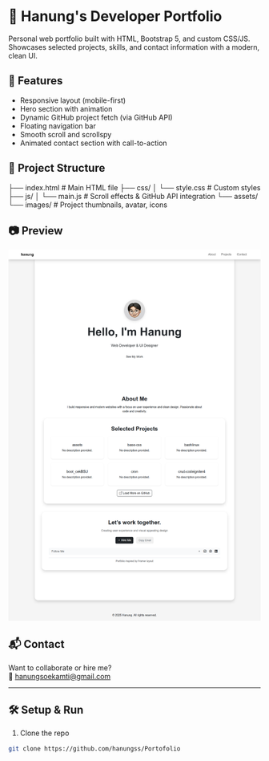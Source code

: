 # 💼 Hanung's Developer Portfolio

Personal web portfolio built with HTML, Bootstrap 5, and custom CSS/JS. Showcases selected projects, skills, and contact information with a modern, clean UI.

## 🚀 Features

- Responsive layout (mobile-first)
- Hero section with animation
- Dynamic GitHub project fetch (via GitHub API)
- Floating navigation bar
- Smooth scroll and scrollspy
- Animated contact section with call-to-action

## 📁 Project Structure

├── index.html # Main HTML file
├── css/
│ └── style.css # Custom styles
├── js/
│ └── main.js # Scroll effects & GitHub API integration
└── assets/
└── images/ # Project thumbnails, avatar, icons


## 📷 Preview

![Preview Screenshot](assets/images/preview.png)

## 📬 Contact

Want to collaborate or hire me?  
📧 [hanungsoekamti@gmail.com](mailto:hanungsoekamti@gmail.com)

---

## 🛠️ Setup & Run

1. Clone the repo
```bash
git clone https://github.com/hanungss/Portofolio
